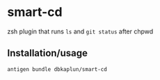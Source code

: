 smart-cd
========

zsh plugin that runs `ls` and `git status` after chpwd

Installation/usage
------------------

    antigen bundle dbkaplun/smart-cd
